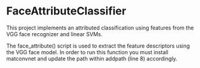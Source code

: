 # FaceAttributeClassifier
This project implements an attributed classification using features from the VGG face recognizer and linear SVMs.

The face_attribute() script is used to extract the feature 
descriptors using the VGG face model. In order to run this
function you must install matconvnet and update the path 
within addpath (line 8) accordingly.
